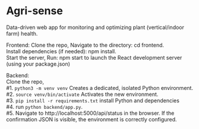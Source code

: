 # Agri-sense

Data-driven web app for monitoring and optimizing plant (vertical/indoor farm) health.

Frontend:
Clone the repo, Navigate to the directory: cd frontend.  
Install dependencies (if needed): npm install.  
Start the server, Run: npm start to launch the React development server (using your package.json)

Backend:  
Clone the repo,  
#1. `python3 -m venv venv` Creates a dedicated, isolated Python environment.  
#2. `source venv/bin/activate` Activates the new environment.  
#3. `pip install -r requirements.txt` install Python and dependencies  
#4. run `python backend/app.py`.  
#5. Navigate to http://localhost:5000/api/status in the browser. If the confirmation JSON is visible, the environment is correctly configured.
